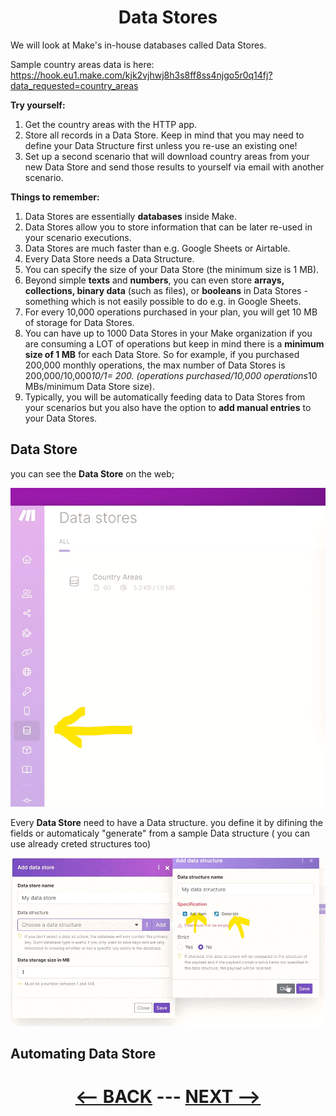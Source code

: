<div align="center">



# Data Stores

</div>

We will look at Make's in-house databases called Data Stores.

Sample country areas data is here: 
https://hook.eu1.make.com/kjk2vjhwj8h3s8ff8ss4njgo5r0q14fj?data_requested=country_areas

__Try yourself:__

1. Get the country areas with the HTTP app.
2. Store all records in a Data Store. Keep in mind that you may need to define your Data Structure first unless you re-use an existing one!
3. Set up a second scenario that will download country areas from your new Data Store and send those results to yourself via email with another scenario.

   
__Things to remember:__

1. Data Stores are essentially __databases__ inside Make.
2. Data Stores allow you to store information that can be later re-used in your scenario executions.
3. Data Stores are much faster than e.g. Google Sheets or Airtable.
4. Every Data Store needs a Data Structure.
5. You can specify the size of your Data Store (the minimum size is 1 MB).
6. Beyond simple __texts__ and __numbers__, you can even store __arrays, collections, binary data__ (such as files), or __booleans__ in Data Stores - something which is not easily possible to do e.g. in Google Sheets.
7. For every 10,000 operations purchased in your plan, you will get 10 MB of storage for Data Stores.
8. You can have up to 1000 Data Stores in your Make organization if you are consuming a LOT of operations but keep in mind there is a __minimum size of 1 MB__ for each Data Store. So for example, if you purchased 200,000 monthly operations, the max number of Data Stores is 200,000/10,000*10/1= 200. (operations purchased/10,000 operations*10 MBs/minimum Data Store size).
9. Typically, you will be automatically feeding data to Data Stores from your scenarios but you also have the option to __add manual entries__ to your Data Stores.


## Data Store

you can see the __Data Store__ on the web;

   ![Data Store](pic/l4datastore.gif)

Every __Data Store__ need to have a Data structure. you define it by difining the fields or automaticaly "generate" from a sample Data structure ( you can use already creted structures too)

   ![Data Structure](pic/l4datastoregenerate.gif)


## Automating Data Store
<div align="center">


# [<-- BACK](l4datastuctures.md) --- [NEXT -->](l4.md)
</div>

